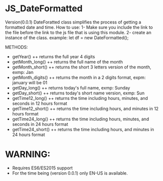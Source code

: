 # JS_DateFormatted
Version(0.0.1)
DateForatted class simplifies the process of getting a formatted date and time.
How to use:
1- Make sure you include the link to the file before the link to the js file that is using this module. 
2- create an instance of the class. example: let df = new DateFormatted();

METHODS:
- getYear()
    ++ returns the full year 4 digits
- getMonth_long()
    ++ returns the full name of the month
- getMonth_short()
    ++ returns the short 3 letters version of the month, exmp: Jan
- getMonth_digits()
    ++ returns the month in a 2 digits format, expm: january will be 01
- getDay_long()
    ++ returns today's full name, exmp: Sunday
- getDay_short()
    ++ returns today's short name version, exmp: Sun
- getTime12_long()
    ++ returns the time including hours, minutes, and seconds in 12 hours format
- getTime12_short()
    ++ returns the time including hours, and minutes in 12 hours format
- getTime24_long()
    ++ returns the time including hours, minutes, and seconds in 24 hours format
- getTime24_short()
    ++ returns the time including hours, and minutes in 24 hours format

# WARNING:
- Requires ES6/ES2015 support
- For the time being (version 0.0.1) only EN-US is available.
